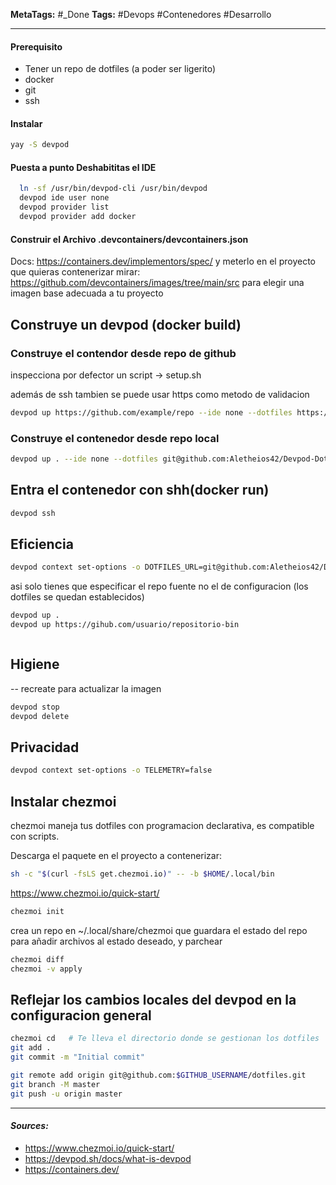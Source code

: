 **MetaTags:** #_Done
**Tags:** #Devops #Contenedores #Desarrollo 
- - -
#### Prerequisito
  - Tener un repo de dotfiles (a poder ser ligerito)
  - docker
  - git
  - ssh

#### Instalar 
``` bash
yay -S devpod
```

#### Puesta a punto Deshabititas el IDE
``` bash
  ln -sf /usr/bin/devpod-cli /usr/bin/devpod
  devpod ide user none
  devpod provider list 
  devpod provider add docker
```

#### Construir el Archivo .devcontainers/devcontainers.json
Docs: https://containers.dev/implementors/spec/
y meterlo en el proyecto que quieras contenerizar
mirar: https://github.com/devcontainers/images/tree/main/src
para elegir una imagen base adecuada a tu proyecto

## Construye un devpod (docker build)

### Construye el contendor desde repo de github 
inspecciona por defector un script -> setup.sh

además de ssh tambien se puede usar https como metodo de validacion
``` bash
devpod up https://github.com/example/repo --ide none --dotfiles https://github.com/my-user/my-dotfiles-repo
```

### Construye el contenedor desde repo local

```bash
devpod up . --ide none --dotfiles git@github.com:Aletheios42/Devpod-Dotfiiles.git
```

## Entra el contenedor con shh(docker run)

``` bash
devpod ssh
```

## Eficiencia
``` bash
devpod context set-options -o DOTFILES_URL=git@github.com:Aletheios42/Devpod-Dotfiles.git
```

asi solo tienes que especificar el repo fuente no el de configuracion
(los dotfiles se quedan establecidos)

``` bash
devpod up .
devpod up https://gihub.com/usuario/repositorio-bin
``` 
```
```

## Higiene
-- recreate para actualizar la imagen
```bash
devpod stop
devpod delete
```

## Privacidad
``` bash
devpod context set-options -o TELEMETRY=false
```

## Instalar chezmoi 
chezmoi maneja tus dotfiles con programacion declarativa, es compatible con scripts.

Descarga el paquete en el proyecto a contenerizar:
``` bash
sh -c "$(curl -fsLS get.chezmoi.io)" -- -b $HOME/.local/bin
```

https://www.chezmoi.io/quick-start/
``` bash
chezmoi init
```

crea un repo en ~/.local/share/chezmoi que guardara el estado del repo para añadir archivos al estado deseado,  y parchear

```bash
chezmoi diff
chezmoi -v apply

```
## Reflejar los cambios locales del devpod en la configuracion general
``` bash
chezmoi cd   # Te lleva el directorio donde se gestionan los dotfiles
git add .
git commit -m "Initial commit"

git remote add origin git@github.com:$GITHUB_USERNAME/dotfiles.git
git branch -M master
git push -u origin master
```

- - - 
#### ***Sources:***
- https://www.chezmoi.io/quick-start/
- https://devpod.sh/docs/what-is-devpod
- https://containers.dev/
